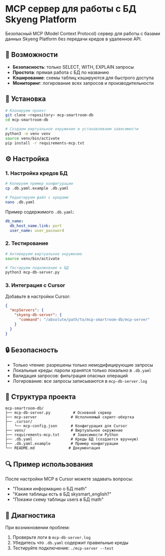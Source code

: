 # MCP сервер для работы с БД Skyeng Platform

Безопасный MCP (Model Context Protocol) сервер для работы с базами данных Skyeng Platform без передачи кредов в удаленное API.

## 🎯 Возможности

- **Безопасность**: только SELECT, WITH, EXPLAIN запросы
- **Простота**: прямая работа с БД по названию
- **Кэширование**: схемы таблиц кэшируются для быстрого доступа
- **Мониторинг**: логирование всех запросов и производительности


## 🚀 Установка

```bash
# Клонируем проект
git clone <repository> mcp-smartroom-db
cd mcp-smartroom-db

# Создаем виртуальное окружение и устанавливаем зависимости
python3 -m venv venv
source venv/bin/activate
pip install -r requirements-mcp.txt
```

## ⚙️ Настройка

### 1. Настройка кредов БД

```bash
# Копируем пример конфигурации
cp .db.yaml.example .db.yaml

# Редактируем файл с кредами
nano .db.yaml
```

Пример содержимого `.db.yaml`:
```yaml
db_name:
  db_host_name.link: port
  user_name: user_password
```

### 2. Тестирование

```bash
# Активируем виртуальное окружение
source venv/bin/activate

# Тестируем подключение к БД
python3 mcp-db-server.py
```

### 3. Интеграция с Cursor

Добавьте в настройки Cursor:

```json
{
  "mcpServers": {
    "skyeng-db-server": {
      "command": "/absolute/path/to/mcp-smartroom-db/mcp-server"
    }
  }
}
```

## 🔒 Безопасность

- Только чтение: разрешены только немодифицирующие запросы
- Локальные креды: пароли хранятся только локально в `.db.yaml`
- Валидация запросов: фильтрация опасных операций
- Логирование: все запросы записываются в `mcp-db-server.log`

## 📁 Структура проекта

```
mcp-smartroom-db/
├── mcp-db-server.py          # Основной сервер
├── mcp-server               # Исполняемый скрипт-обертка
├── .cursor/
│   └── mcp-config.json      # Конфигурация для Cursor
├── venv/                    # Виртуальное окружение
├── requirements-mcp.txt      # Зависимости Python
├── .db.yaml                 # Креды БД (создается вручную)
├── .db.yaml.example         # Пример конфигурации
└── README.md               # Документация
```

## 🔍 Пример использования

После настройки MCP в Cursor можете задавать вопросы:
- "Покажи информацию о БД math"
- "Какие таблицы есть в БД skysmart_english?"
- "Покажи схему таблицы users в БД math"


## 🔧 Диагностика

При возникновении проблем:

1. Проверьте логи в `mcp-db-server.log`
2. Убедитесь что `.db.yaml` содержит правильные креды
3. Тестируйте подключение: `./mcp-server --test`
